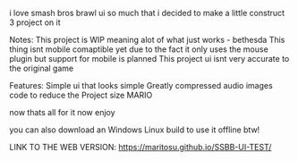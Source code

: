 i love smash bros brawl ui so much that i decided to make a little construct 3 project on it

Notes:
This project is WIP meaning alot of what just works - bethesda
This thing isnt mobile comaptible yet due to the fact it only uses the mouse plugin but support for mobile is planned
This project ui isnt very accurate to the original game

Features:
Simple ui that looks simple
Greatly compressed audio images code to reduce the Project size
MARIO

now thats all for it now enjoy

you can also download an Windows Linux build to use it offline btw!

LINK TO THE WEB VERSION:
https://maritosu.github.io/SSBB-UI-TEST/
